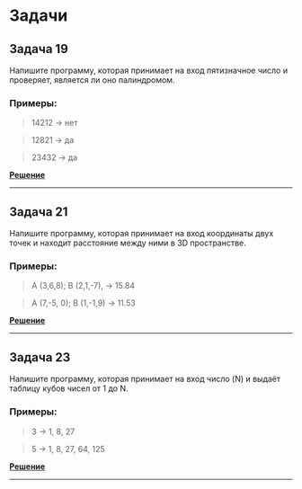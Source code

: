 # Задачи

## Задача 19

 Напишите программу, которая принимает на вход пятизначное число и проверяет, является ли оно палиндромом.

### Примеры:

>14212 -> нет

>12821 -> да

>23432 -> да

[**Решение**](Homework3/../ex19/Program.cs)

***

## Задача 21

  Напишите программу, которая принимает на вход координаты двух точек и находит расстояние между ними в 3D пространстве.

### Примеры:

>A (3,6,8); B (2,1,-7), -> 15.84

>A (7,-5, 0); B (1,-1,9) -> 11.53

[**Решение**](Homework3/../ex21/Program.cs)

***

## Задача 23
Напишите программу, которая принимает на вход число (N) и выдаёт таблицу кубов чисел от 1 до N.

### Примеры:

>3 -> 1, 8, 27

>5 -> 1, 8, 27, 64, 125

[**Решение**](Homework3/../ex23/Program.cs)

***